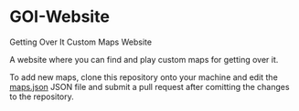 # GOI-Website
 Getting Over It Custom Maps Website
 
 A website where you can find and play custom maps for getting over it.
 
 To add new maps, clone this repository onto your machine and edit the [maps.json](https://github.com/Raj-Srikar/GOI-Website/blob/main/maps.json) JSON file and submit a pull request after comitting the changes to the repository.